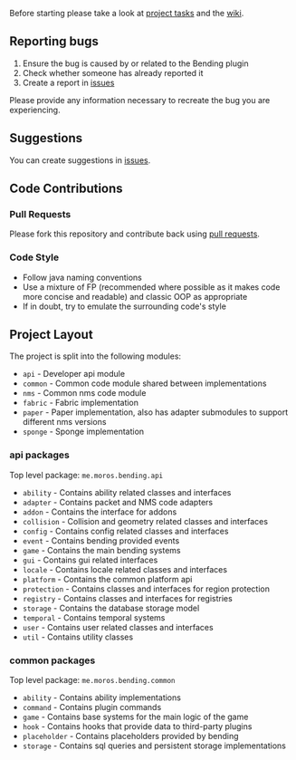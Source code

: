 Before starting please take a look at [project tasks](https://github.com/PrimordialMoros/Bending/projects) and the [wiki](https://github.com/PrimordialMoros/Bending/wiki).

## Reporting bugs

1. Ensure the bug is caused by or related to the Bending plugin
2. Check whether someone has already reported it
3. Create a report in [issues](https://github.com/PrimordialMoros/Bending/issues)

Please provide any information necessary to recreate the bug you are experiencing.

## Suggestions

You can create suggestions in [issues](https://github.com/PrimordialMoros/Bending/issues).

## Code Contributions

### Pull Requests

Please fork this repository and contribute back using [pull requests](https://github.com/PrimordialMoros/Bending/pulls).

### Code Style

- Follow java naming conventions
- Use a mixture of FP (recommended where possible as it makes code more concise and readable) and classic OOP as appropriate
- If in doubt, try to emulate the surrounding code's style

## Project Layout

The project is split into the following modules:
- `api` - Developer api module
- `common` - Common code module shared between implementations
- `nms` - Common nms code module
- `fabric` - Fabric implementation
- `paper` - Paper implementation, also has adapter submodules to support different nms versions
- `sponge` - Sponge implementation

### api packages

Top level package: `me.moros.bending.api`
- `ability` - Contains ability related classes and interfaces
- `adapter` - Contains packet and NMS code adapters
- `addon` - Contains the interface for addons
- `collision` - Collision and geometry related classes and interfaces
- `config` - Contains config related classes and interfaces
- `event` - Contains bending provided events
- `game` - Contains the main bending systems
- `gui` - Contains gui related interfaces
- `locale` - Contains locale related classes and interfaces
- `platform` - Contains the common platform api
- `protection` - Contains classes and interfaces for region protection
- `registry` - Contains classes and interfaces for registries
- `storage` - Contains the database storage model
- `temporal` - Contains temporal systems
- `user` - Contains user related classes and interfaces
- `util` - Contains utility classes

### common packages

Top level package: `me.moros.bending.common`
- `ability` - Contains ability implementations
- `command` - Contains plugin commands
- `game` - Contains base systems for the main logic of the game
- `hook` - Contains hooks that provide data to third-party plugins
- `placeholder` - Contains placeholders provided by bending
- `storage` - Contains sql queries and persistent storage implementations
